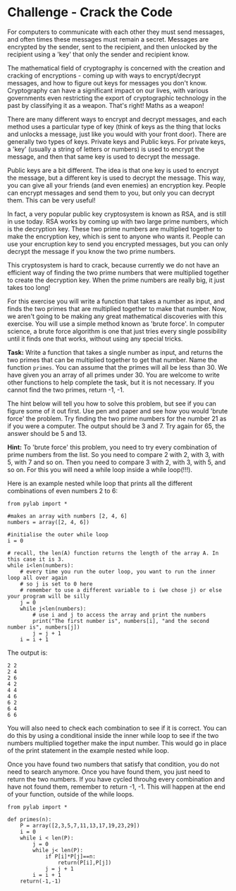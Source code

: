 # Challenge - Crack the Code

For computers to communicate with each other they must send messages, and often times these messages must remain a secret. Messages are encrypted by the sender, sent to the recipient, and then unlocked by the recipient using a 'key' that only the sender and recipient know. 

The mathematical field of cryptography is concerned with the creation and cracking of encryptions - coming up with ways to encrypt/decrypt messages, and how to figure out keys for messages you don't know. Cryptography can have a significant impact on our lives, with various governments even restricting the export of cryptographic technology in the past by classifying it as a weapon. That's right! Maths as a weapon!

There are many different ways to encrypt and decrypt messages, and each method uses a particular type of key (think of keys as the thing that locks and unlocks a message, just like you would with your front door). There are generally two types of keys. Private keys and Public keys. For private keys, a 'key' (usually a string of letters or numbers) is used to encrypt the message, and then that same key is used to decrypt the message. 

Public keys are a bit different. The idea is that one key is used to encrypt the message, but a different key is used to decrypt the message. This way, you can give all your friends (and even enemies) an encryption key. People can encrypt messages and send them to you, but only you can decrypt them. This can be very useful!

In fact, a very popular public key cryptosystem is known as RSA, and is still in use today. RSA works by coming up with two large prime numbers, which is the decryption key. These two prime numbers are multiplied together to make the encryption key, which is sent to anyone who wants it. People can use your encruption key to send you encrypted messages, but you can only decrypt the message if you know the two prime numbers. 

This cryptosystem is hard to crack, because currently we do not have an efficient way of finding the two prime numbers that were multiplied together to create the decryption key. When the prime numbers are really big, it just takes too long!

For this exercise you will write a function that takes a number as input, and finds the two primes that are multiplied together to make that number. Now, we aren't going to be making any great mathematical discoveries with this exercise. You will use a simple method known as 'brute force'. In computer science, a brute force algorithm is one that just tries every single possibility until it finds one that works, without using any special tricks.

**Task:** Write a function that takes a single number as input, and returns the two primes that can be multiplied together to get that number. Name the function `primes`. You can assume that the primes will all be less than 30. We have given you an array of all primes under 30. You are welcome to write other functions to help complete the task, but it is not necessary. If you cannot find the two primes, return -1, -1.

The hint below will tell you how to solve this problem, but see if you can figure some of it out first. Use pen and paper and see how you would 'brute force' the problem. Try finding the two prime numbers for the number 21 as if you were a computer. The output should be 3 and 7. Try again for 65, the answer should be 5 and 13.

**Hint:** To 'brute force' this problem, you need to try every combination of prime numbers from the list. So you need to compare 2 with 2, with 3, with 5, with 7 and so on. Then you need to compare 3 with 2, with 3, with 5, and so on. For this you will need a while loop inside a while loop(!!!). 

Here is an example nested while loop that prints all the different combinations of even numbers 2 to 6:

```
from pylab import *

#makes an array with numbers [2, 4, 6]
numbers = array([2, 4, 6])

#initialise the outer while loop
i = 0

# recall, the len(A) function returns the length of the array A. In this case it is 3.
while i<len(numbers):
    # every time you run the outer loop, you want to run the inner loop all over again
    # so j is set to 0 here
    # remember to use a different variable to i (we chose j) or else your program will be silly
    j = 0
    while j<len(numbers):
        # use i and j to access the array and print the numbers
        print("The first number is", numbers[i], "and the second number is", numbers[j])
        j = j + 1
    i = i + 1

```

The output is: 

```
2 2
2 4
2 6
4 2
4 4
4 6
6 2
6 4
6 6
```

You will also need to check each combination to see if it is correct. You can do this by using a conditional inside the inner while loop to see if the two numbers multiplied together make the input number. This would go in place of the print statement in the example nested while loop. 

Once you have found two numbers that satisfy that condition, you do not need to search anymore. Once you have found them, you just need to return the two numbers. If you have cycled throuhg every combination and have not found them, remember to return -1, -1. This will happen at the end of your function, outside of the while loops. 


```
from pylab import *

def primes(n):
    P = array([2,3,5,7,11,13,17,19,23,29])
    i = 0
    while i < len(P):
        j = 0
        while j< len(P):
            if P[i]*P[j]==n:
                return(P[i],P[j])
            j = j + 1
        i = i + 1
    return(-1,-1)


```
